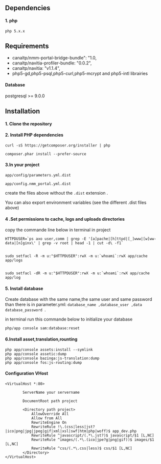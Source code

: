 


<h2>Dependencies</h2>

 <h4>1. php</h4>

 	php 5.x.x





<h2>Requirements</h2>
<ul>
	<li>canaltp/nmm-portal-bridge-bundle": "1.0,</li>
	<li> canaltp/navitia-profiler-bundle: "0.0.2",</li>
	<li>canaltp/navitia: "v1.1.4",</li>
	<li>php5-gd,php5-psql,php5-curl,php5-mcrypt and php5-intl librairies</li>

</ul>
<h4>Database</h4>
	postgresql >= 9.0.0

<br />
<h2>Installation</h2>
<h4>1. Clone the repository</h4>


<h4>2. Install PHP dependencies</h4>

 	curl -sS https://getcomposer.org/installer | php

	composer.phar install --prefer-source

<h4>3.In your project</h4>
 
	app/config/parameters.yml.dist

	app/config.nmm_portal.yml.dist

create the files above without the `.dist` extension .


You can also export environment variables (see the different .dist files above)

<h4>4 .Set permissions to cache, logs and uploads directories</h4>

copy the commande line below in terminal in project


	HTTPDUSER=`ps axo user,comm | grep -E '[a]pache|[h]ttpd|[_]www|[w]ww-data|[n]ginx\' | grep -v root | head -1 | cut -d\ -f1`


	sudo setfacl -R -m u:"$HTTPDUSER":rwX -m u:`whoami`:rwX app/cache app/logs


	sudo setfacl -dR -m u:"$HTTPDUSER":rwX -m u:`whoami`:rwX app/cache app/log



<h4>5. Install database</h4>

Create database with the same name,the same user and same password than there is in parameter.yml:
 `database_name ,database_user ,data database_password `.

in terminal run this commande below to initialize your database

	php/app console sam:database:reset

<h4>6.Install asset,translation,rounting</h4>

	php app/console assets:install --symlink
	php app/console assetic:dump
	php app/console bazinga:js-translation:dump
	php app/console fos:js-routing:dump


<h4> Configuration VHost </h4>

	<VirtualHost *:80>
    		
    		ServerName your servername

    		DocumentRoot path project

    		<Directory path project>
        		AllowOverride All
        		Allow from All
        		RewriteEngine On
        		RewriteRule !\.(css|less|jst?|ico|png|jpg|jpeg|gif|xml|xsl|swf|htm|php|woff)$ app_dev.php
        		RewriteRule ^javascript/(.*\.jst?)$ javascript/$1 [L,NC]
        		RewriteRule ^images/(.*\.(ico|jpe?g|png|gif))$ images/$1 [L,NC]
        		RewriteRule ^css/(.*\.css|less)$ css/$1 [L,NC]
    		</Directory>
	</VirtualHost>
 


